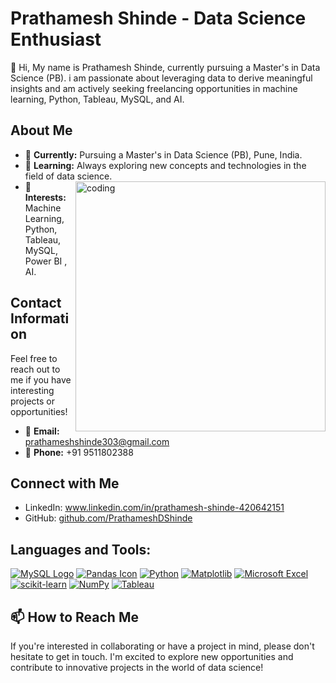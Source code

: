 # Prathamesh Shinde - Data Science Enthusiast
👋 Hi, My name is Prathamesh Shinde, currently pursuing a Master's in Data Science (PB). i am passionate about leveraging data to derive meaningful insights and am actively seeking freelancing opportunities in machine learning, Python, Tableau, MySQL, and AI.

## About Me

- 💼 **Currently:**  Pursuing a Master's in Data Science (PB), Pune, India. 
- 🌱 **Learning:** Always exploring new concepts and technologies in the field of data science.<img align="right" alt="coding" width="400" src="https://user-images.githubusercontent.com/55389276/140866485-8fb1c876-9a8f-4d6a-98dc-08c4981eaf70.gif">
- 👀 **Interests:** Machine Learning, Python, Tableau, MySQL, Power BI , AI.

## Contact Information

Feel free to reach out to me if you have interesting projects or opportunities!

- 📧 **Email:** prathameshshinde303@gmail.com
- 📱 **Phone:** +91 9511802388

## Connect with Me

- LinkedIn: www.linkedin.com/in/prathamesh-shinde-420642151
- GitHub: [github.com/PrathameshDShinde](https://github.com/PrathameshDShinde) 


## Languages and Tools: 

[![MySQL Logo](https://img.shields.io/badge/mysql-%2300f.svg?style=for-the-badge&logo=mysql&logoColor=white)](https://www.mysql.com/) [![Pandas Icon](https://img.shields.io/badge/pandas-%23150458.svg?style=for-the-badge&logo=pandas&logoColor=white)](https://pandas.pydata.org/)  [![Python](https://img.shields.io/badge/python-3670A0?style=for-the-badge&logo=python&logoColor=ffdd54)](https://www.python.org/) [![Matplotlib](https://img.shields.io/badge/Matplotlib-%23ffffff.svg?style=for-the-badge&logo=Matplotlib&logoColor=black)](https://matplotlib.org/) [![Microsoft Excel](https://img.shields.io/badge/Microsoft_Excel-217346?style=for-the-badge&logo=microsoft-excel&logoColor=white)](https://www.microsoft.com/en-us/microsoft-365/excel) [![scikit-learn](https://img.shields.io/badge/scikit--learn-%23F7931E.svg?style=for-the-badge&logo=scikit-learn&logoColor=white)](https://scikit-learn.org/) [![NumPy](https://img.shields.io/badge/numpy-%23013243.svg?style=for-the-badge&logo=numpy&logoColor=white)](https://numpy.org/) [![Tableau](https://img.shields.io/badge/Tableau-E97627?style=for-the-badge&logo=Tableau&logoColor=white)](https://public.tableau.com/) 

## 📫 How to Reach Me

If you're interested in collaborating or have a project in mind, please don't hesitate to get in touch. I'm excited to explore new opportunities and contribute to innovative projects in the world of data science!


<!---
PrathameshDShinde/PrathameshDShinde is a ✨ special ✨ repository because its `README.md` (this file) appears on your GitHub profile.
You can click the Preview link to take a look at your changes.
--->

